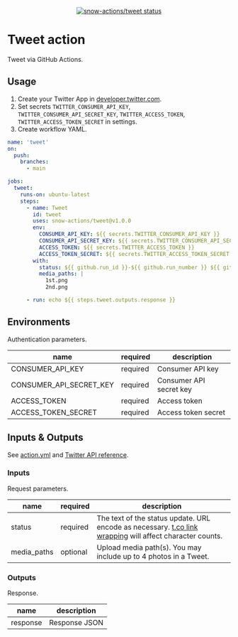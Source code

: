 <p align="center">
  <a href="https://github.com/snow-actions/tweet/actions"><img alt="snow-actions/tweet status" src="https://github.com/snow-actions/tweet/workflows/build-test/badge.svg"></a>
</p>

# Tweet action

Tweet via GitHub Actions.

## Usage

1. Create your Twitter App in [developer.twitter.com](https://developer.twitter.com/en/apps).
1. Set secrets `TWITTER_CONSUMER_API_KEY`, `TWITTER_CONSUMER_API_SECRET_KEY`, `TWITTER_ACCESS_TOKEN`, `TWITTER_ACCESS_TOKEN_SECRET` in settings.
1. Create workflow YAML.

```yml
name: 'tweet'
on:
  push:
    branches:
      - main

jobs:
  tweet:
    runs-on: ubuntu-latest
    steps:
      - name: Tweet
        id: tweet
        uses: snow-actions/tweet@v1.0.0
        env:
          CONSUMER_API_KEY: ${{ secrets.TWITTER_CONSUMER_API_KEY }}
          CONSUMER_API_SECRET_KEY: ${{ secrets.TWITTER_CONSUMER_API_SECRET_KEY }}
          ACCESS_TOKEN: ${{ secrets.TWITTER_ACCESS_TOKEN }}
          ACCESS_TOKEN_SECRET: ${{ secrets.TWITTER_ACCESS_TOKEN_SECRET }}
        with:
          status: ${{ github.run_id }}-${{ github.run_number }} ${{ github.sha }}
          media_paths: |
            1st.png
            2nd.png

      - run: echo ${{ steps.tweet.outputs.response }}
```

## Environments

Authentication parameters.

|name|required|description|
|---|---|---|
|CONSUMER_API_KEY|required|Consumer API key|
|CONSUMER_API_SECRET_KEY|required|Consumer API secret key|
|ACCESS_TOKEN|required|Access token|
|ACCESS_TOKEN_SECRET|required|Access token secret|

## Inputs & Outputs

See [action.yml](action.yml) and [Twitter API reference](https://developer.twitter.com/en/docs/twitter-api/v1/tweets/post-and-engage/api-reference/post-statuses-update).

### Inputs

Request parameters.

|name|required|description|
|---|---|---|
|status|required|The text of the status update. URL encode as necessary. [t.co link wrapping](https://developer.twitter.com/en/docs/basics/tco) will affect character counts.|
|media_paths|optional|Upload media path(s). You may include up to 4 photos in a Tweet.|

### Outputs

Response.

|name|description|
|---|---|
|response|Response JSON|
